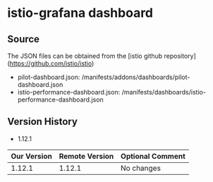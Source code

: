 # istio-grafana dashboard

## Source
The JSON files can be obtained from the
[istio github repository] (https://github.com/istio/istio) 
  - pilot-dashboard.json: /manifests/addons/dashboards/pilot-dashboard.json
  - istio-performance-dashboard.json: /manifests/dashboards/istio-performance-dashboard.json

## Version History

  - 1.12.1

| Our Version | Remote Version | Optional Comment                         |
| ----------- | -------------- | -----------------------------------------|
|      1.12.1 |         1.12.1 | No changes                               |
